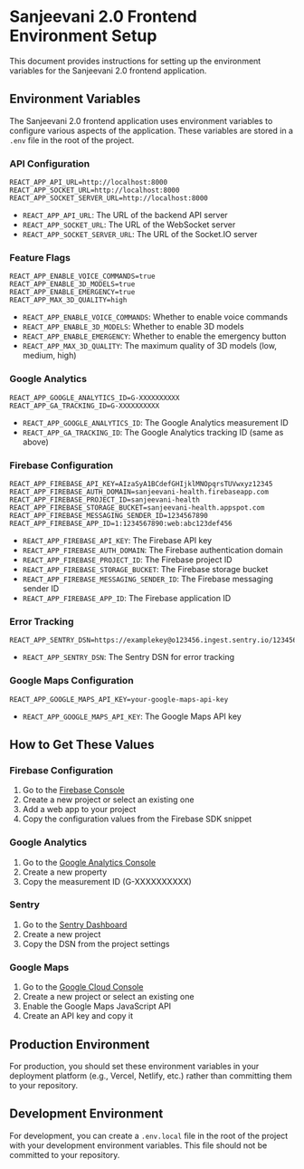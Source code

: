 # Sanjeevani 2.0 Frontend Environment Setup

This document provides instructions for setting up the environment variables for the Sanjeevani 2.0 frontend application.

## Environment Variables

The Sanjeevani 2.0 frontend application uses environment variables to configure various aspects of the application. These variables are stored in a `.env` file in the root of the project.

### API Configuration

```
REACT_APP_API_URL=http://localhost:8000
REACT_APP_SOCKET_URL=http://localhost:8000
REACT_APP_SOCKET_SERVER_URL=http://localhost:8000
```

- `REACT_APP_API_URL`: The URL of the backend API server
- `REACT_APP_SOCKET_URL`: The URL of the WebSocket server
- `REACT_APP_SOCKET_SERVER_URL`: The URL of the Socket.IO server

### Feature Flags

```
REACT_APP_ENABLE_VOICE_COMMANDS=true
REACT_APP_ENABLE_3D_MODELS=true
REACT_APP_ENABLE_EMERGENCY=true
REACT_APP_MAX_3D_QUALITY=high
```

- `REACT_APP_ENABLE_VOICE_COMMANDS`: Whether to enable voice commands
- `REACT_APP_ENABLE_3D_MODELS`: Whether to enable 3D models
- `REACT_APP_ENABLE_EMERGENCY`: Whether to enable the emergency button
- `REACT_APP_MAX_3D_QUALITY`: The maximum quality of 3D models (low, medium, high)

### Google Analytics

```
REACT_APP_GOOGLE_ANALYTICS_ID=G-XXXXXXXXXX
REACT_APP_GA_TRACKING_ID=G-XXXXXXXXXX
```

- `REACT_APP_GOOGLE_ANALYTICS_ID`: The Google Analytics measurement ID
- `REACT_APP_GA_TRACKING_ID`: The Google Analytics tracking ID (same as above)

### Firebase Configuration

```
REACT_APP_FIREBASE_API_KEY=AIzaSyA1BCdefGHIjklMNOpqrsTUVwxyz12345
REACT_APP_FIREBASE_AUTH_DOMAIN=sanjeevani-health.firebaseapp.com
REACT_APP_FIREBASE_PROJECT_ID=sanjeevani-health
REACT_APP_FIREBASE_STORAGE_BUCKET=sanjeevani-health.appspot.com
REACT_APP_FIREBASE_MESSAGING_SENDER_ID=1234567890
REACT_APP_FIREBASE_APP_ID=1:1234567890:web:abc123def456
```

- `REACT_APP_FIREBASE_API_KEY`: The Firebase API key
- `REACT_APP_FIREBASE_AUTH_DOMAIN`: The Firebase authentication domain
- `REACT_APP_FIREBASE_PROJECT_ID`: The Firebase project ID
- `REACT_APP_FIREBASE_STORAGE_BUCKET`: The Firebase storage bucket
- `REACT_APP_FIREBASE_MESSAGING_SENDER_ID`: The Firebase messaging sender ID
- `REACT_APP_FIREBASE_APP_ID`: The Firebase application ID

### Error Tracking

```
REACT_APP_SENTRY_DSN=https://examplekey@o123456.ingest.sentry.io/1234567
```

- `REACT_APP_SENTRY_DSN`: The Sentry DSN for error tracking

### Google Maps Configuration

```
REACT_APP_GOOGLE_MAPS_API_KEY=your-google-maps-api-key
```

- `REACT_APP_GOOGLE_MAPS_API_KEY`: The Google Maps API key

## How to Get These Values

### Firebase Configuration

1. Go to the [Firebase Console](https://console.firebase.google.com/)
2. Create a new project or select an existing one
3. Add a web app to your project
4. Copy the configuration values from the Firebase SDK snippet

### Google Analytics

1. Go to the [Google Analytics Console](https://analytics.google.com/)
2. Create a new property
3. Copy the measurement ID (G-XXXXXXXXXX)

### Sentry

1. Go to the [Sentry Dashboard](https://sentry.io/)
2. Create a new project
3. Copy the DSN from the project settings

### Google Maps

1. Go to the [Google Cloud Console](https://console.cloud.google.com/)
2. Create a new project or select an existing one
3. Enable the Google Maps JavaScript API
4. Create an API key and copy it

## Production Environment

For production, you should set these environment variables in your deployment platform (e.g., Vercel, Netlify, etc.) rather than committing them to your repository.

## Development Environment

For development, you can create a `.env.local` file in the root of the project with your development environment variables. This file should not be committed to your repository.
